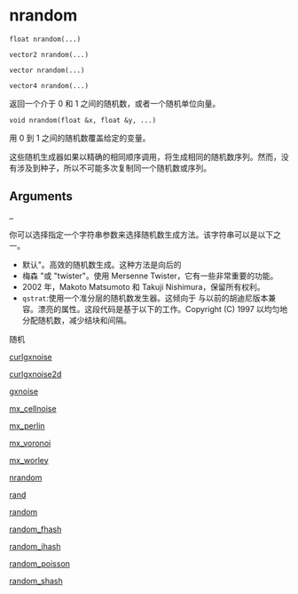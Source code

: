 # nrandom

`float nrandom(...)`

`vector2 nrandom(...)`

`vector nrandom(...)`

`vector4 nrandom(...)`

返回一个介于 0 和 1 之间的随机数，或者一个随机单位向量。

`void nrandom(float &x, float &y, ...)`

用 0 到 1 之间的随机数覆盖给定的变量。

这些随机生成器如果以精确的相同顺序调用，将生成相同的随机数序列。然而，没有涉及到种子，所以不可能多次复制同一个随机数或序列。

## Arguments

`…`

你可以选择指定一个字符串参数来选择随机数生成方法。该字符串可以是以下之一。

- 默认"。高效的随机数生成。这种方法是向后的
- 梅森 "或 "twister"。使用 Mersenne Twister，它有一些非常重要的功能。
- 2002 年，Makoto Matsumoto 和 Takuji Nishimura，保留所有权利。
- `qstrat`:使用一个准分层的随机数发生器。这倾向于
  与以前的胡迪尼版本兼容。漂亮的属性。这段代码是基于以下的工作。Copyright (C) 1997 以均匀地分配随机数，减少结块和间隔。

随机

[curlgxnoise](curlgxnoise.html)

[curlgxnoise2d](curlgxnoise2d.html)

[gxnoise](gxnoise.html)

[mx_cellnoise](mx_cellnoise.html)

[mx_perlin](mx_perlin.html)

[mx_voronoi](mx_voronoi.html)

[mx_worley](mx_worley.html)

[nrandom](nrandom.html)

[rand](rand.html)

[random](random.html)

[random_fhash](random_fhash.html)

[random_ihash](random_ihash.html)

[random_poisson](random_poisson.html)

[random_shash](random_shash.html)
